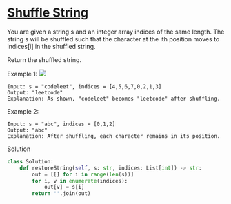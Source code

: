 # [Shuffle String](https://leetcode.com/problems/shuffle-string/)

You are given a string s and an integer array indices of the same length. The string s will be shuffled such that 
the character at the ith position moves to indices[i] in the shuffled string.

Return the shuffled string.

Example 1:
![](https://assets.leetcode.com/uploads/2020/07/09/q1.jpg)
```
Input: s = "codeleet", indices = [4,5,6,7,0,2,1,3]
Output: "leetcode"
Explanation: As shown, "codeleet" becomes "leetcode" after shuffling.
```
Example 2:
```
Input: s = "abc", indices = [0,1,2]
Output: "abc"
Explanation: After shuffling, each character remains in its position.
```
Solution
```python
class Solution:
    def restoreString(self, s: str, indices: List[int]) -> str:
        out = [[] for i in range(len(s))]
        for i, v in enumerate(indices):
            out[v] = s[i]
        return ''.join(out)
```